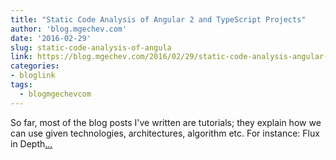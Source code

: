 ```yaml
---
title: "Static Code Analysis of Angular 2 and TypeScript Projects"
author: 'blog.mgechev.com'
date: '2016-02-29'
slug: static-code-analysis-of-angula
link: https://blog.mgechev.com/2016/02/29/static-code-analysis-angular-typescript/
categories:
- bloglink
tags:
  - blogmgechevcom
---
```


So far, most of the blog posts I've written are tutorials; they explain how we can use given technologies, architectures, algorithm etc. For instance: Flux in Depth[... <i class="fas fa-external-link-alt"></i>](https://blog.mgechev.com/2016/02/29/static-code-analysis-angular-typescript/)

